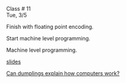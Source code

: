 <div class="lecture1">

<div class="column_date">
<p markdown="block">

Class # 11 <br>
Tue, 3/5

</p>
</div>

<div class="column_materials">
<p markdown="block">

Finish with floating point encoding.

Start machine level programming.


Machine level programming.


[slides](https://docs.google.com/presentation/d/1Bmpjmoh4q32m2Y2DmqzYO516q4e3UUuSGUQ0yRD_qNM/preview#slide=id.p) <br>

[Can dumplings explain how computers work?](https://youtu.be/kF6o4EJ07IE)



</p>
</div>

<div class="column_assign">
<p markdown="block">




</p>
</div>

</div>
